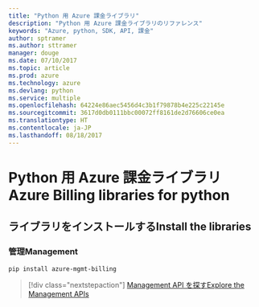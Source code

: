 ```yaml
---
title: "Python 用 Azure 課金ライブラリ"
description: "Python 用 Azure 課金ライブラリのリファレンス"
keywords: "Azure, python, SDK, API, 課金"
author: sptramer
ms.author: sttramer
manager: douge
ms.date: 07/10/2017
ms.topic: article
ms.prod: azure
ms.technology: azure
ms.devlang: python
ms.service: multiple
ms.openlocfilehash: 64224e86aec5456d4c3b1f79878b4e225c22145e
ms.sourcegitcommit: 3617d0db0111bbc00072ff8161de2d76606ce0ea
ms.translationtype: HT
ms.contentlocale: ja-JP
ms.lasthandoff: 08/18/2017
---
```

# <a name="azure-billing-libraries-for-python"></a><span data-ttu-id="276dd-104">Python 用 Azure 課金ライブラリ</span><span class="sxs-lookup"><span data-stu-id="276dd-104">Azure Billing libraries for python</span></span>

## <a name="install-the-libraries"></a><span data-ttu-id="276dd-105">ライブラリをインストールする</span><span class="sxs-lookup"><span data-stu-id="276dd-105">Install the libraries</span></span>


### <a name="management"></a><span data-ttu-id="276dd-106">管理</span><span class="sxs-lookup"><span data-stu-id="276dd-106">Management</span></span>

```bash
pip install azure-mgmt-billing
```
> [!div class="nextstepaction"]
> [<span data-ttu-id="276dd-107">Management API を探す</span><span class="sxs-lookup"><span data-stu-id="276dd-107">Explore the Management APIs</span></span>](/python/api/overview/azure/billing/managementlibrary)